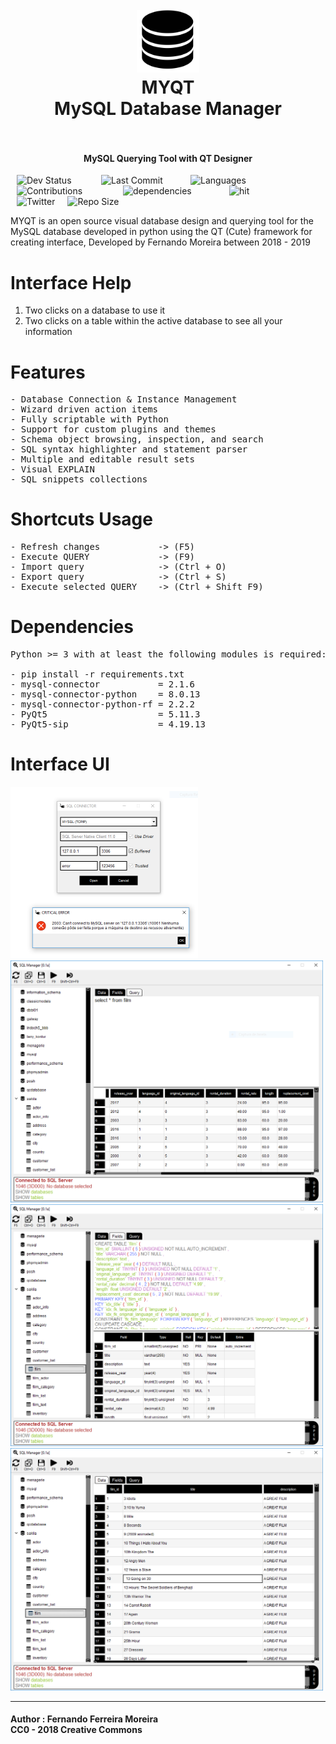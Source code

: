 <h1 align="center">
  <br>
    <img src="assets/Interface/ui_database.png" alt="logo" width="100">
  <br>
  MYQT<br>
  MySQL Database Manager
  <br>
  <br>
</h1>

<h4 align="center">MySQL Querying Tool with QT Designer</h4>

<img src="https://img.shields.io/badge/Status-in%20progress-yellowgreen.svg" alt="Dev Status" width="115" align="left" hspace="10"/>
<img src="https://img.shields.io/github/last-commit/zisongbr/MYQT.svg" alt="Last Commit" width="123" align="left" hspace="10"/>
<img src="https://img.shields.io/github/languages/count/zisongbr/MYQT.svg" alt="Languages" width="90" align="left" hspace="10"/>
<img src="https://img.shields.io/badge/contributions-welcome-brightgreen.svg" alt="Contributions" width="150" align="left" hspace="10"/>

</br>
<img src="https://david-dm.org/zisongbr/MYQT.svg" alt="dependencies" width="150" align="left" hspace="10"/>
<img src="http://hits.dwyl.io/zisongbr/MYQT.svg" alt="hit" width="75" align="left" hspace="10"/>
<img src="https://img.shields.io/twitter/follow/nando_ferreira2.svg?label=Twitter" alt="Twitter" align="left" hspace="10"/>
<img src="https://img.shields.io/github/repo-size/zisongbr/MYQT.svg" alt="Repo Size" align="left" hspace="10"/>

</br>
</br>

MYQT is an open source visual database design and querying tool for the MySQL database developed in python using the QT (Cute) framework for creating  interface, Developed by Fernando Moreira between 2018 - 2019

# Interface Help
1. Two clicks on a database to use it
2. Two clicks on a table within the active database
to see all your information

# Features
<pre>
- Database Connection & Instance Management
- Wizard driven action items
- Fully scriptable with Python
- Support for custom plugins and themes
- Schema object browsing, inspection, and search
- SQL syntax highlighter and statement parser
- Multiple and editable result sets
- Visual EXPLAIN
- SQL snippets collections
</pre>

# Shortcuts Usage
<pre>
- Refresh changes           -> (F5)
- Execute QUERY             -> (F9) 
- Import query              -> (Ctrl + O) 
- Export query              -> (Ctrl + S) 
- Execute selected QUERY    -> (Ctrl + Shift F9)
</pre>

# Dependencies
<pre>
Python >= 3 with at least the following modules is required:

- pip install -r requirements.txt
- mysql-connector           = 2.1.6
- mysql-connector-python    = 8.0.13
- mysql-connector-python-rf = 2.2.2
- PyQt5                     = 5.11.3
- PyQt5-sip                 = 4.19.13   
</pre>

# Interface UI
<img src="assets/prints/connector.PNG"    alt="Server Connector"  width="300"/></br>
<img src="assets/prints/manager.PNG"      alt="Query Manager"     width="500"/>
<img src="assets/prints/table_script.PNG" alt="Table Types"       width="500"/>
<img src="assets/prints/data.PNG"         alt="Table Content"     width="500"/>


---

#### Author : Fernando Ferreira Moreira <br> CC0 - 2018 Creative Commons

